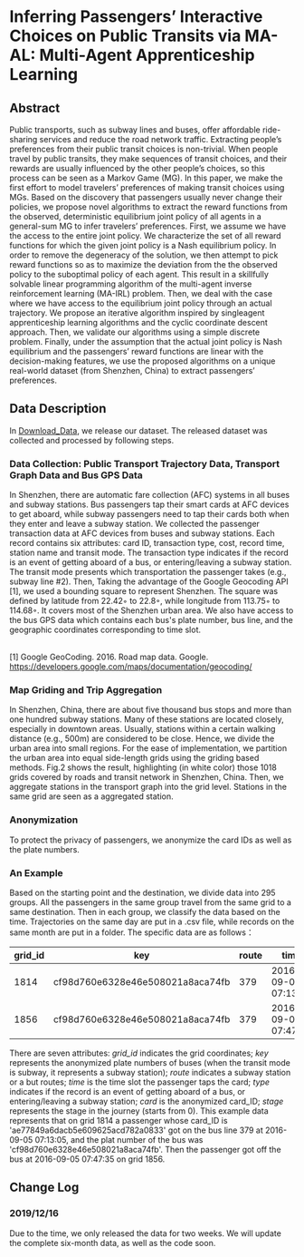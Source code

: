 # Inferring Passengers’ Interactive Choices on Public Transits via MA-AL: Multi-Agent Apprenticeship Learning

Abstract
----
Public transports, such as subway lines and buses, offer affordable ride-sharing services and reduce the road network traffic. Extracting
people’s preferences from their public transit choices is non-trivial. When people travel by public transits, they make sequences of transit choices, and their rewards are usually influenced by the other people’s choices, so this process can be seen as a Markov Game
(MG). In this paper, we make the first effort to model travelers’ preferences of making transit choices using MGs. Based on the discovery that passengers usually never change their policies, we propose novel algorithms to extract the reward functions from the observed, deterministic equilibrium joint policy of all agents in a general-sum MG to infer travelers’ preferences. First, we assume we have the access to the entire joint policy. We characterize the set of all reward functions for which the given joint policy is a Nash equilibrium policy. In order to remove the degeneracy of the solution, we then attempt to pick reward functions so as to maximize the deviation from the the observed policy to the suboptimal policy of each agent. This result in a skillfully solvable linear programming algorithm of the multi-agent inverse reinforcement learning (MA-IRL) problem. Then, we deal with the case where we have access to the equilibrium joint policy through an actual trajectory. We propose an iterative algorithm inspired by singleagent apprenticeship learning algorithms and the cyclic coordinate descent approach. Then, we validate our algorithms using a simple discrete problem. Finally, under the assumption that the actual joint policy is Nash equilibrium and the passengers’ reward functions are linear with the decision-making features, we use the proposed algorithms on a unique real-world dataset (from Shenzhen, China) to extract passengers’ preferences.

Data Description
----
In [Download_Data](https://github.com/Trenchant-ymz/Inferring-Passengers-Interactive-Choices/tree/master/Download_Data), we release our dataset. The released dataset was collected and processed by following steps.

### Data Collection: Public Transport Trajectory Data, Transport Graph Data and Bus GPS Data
In Shenzhen, there are automatic fare collection (AFC) systems in all buses and subway stations. Bus passengers tap their smart cards at AFC devices to get aboard, while subway passengers need to tap their cards both when they enter and leave a subway station. We collected the passenger transaction data at AFC devices from buses and subway stations. Each record contains six attributes: card ID, transaction type, cost, record time, station name and transit mode. The transaction type indicates if the record is an event of getting aboard of a bus, or entering/leaving a subway station. The transit mode presents which transportation the passenger takes (e.g., subway line #2). Then, Taking the advantage of the Google Geocoding API [1], we used a bounding square to represent Shenzhen. The square was defined by latitude from 22.42◦ to 22.8◦, while longitude from 113.75◦ to 114.68◦. It covers most of the Shenzhen urban area. We also have access to the bus GPS data which contains each bus's plate number, bus line, and the geographic coordinates corresponding to time slot.

<br>[1] Google GeoCoding. 2016. Road map data. Google. https://developers.google.com/maps/documentation/geocoding/

### Map Griding and Trip Aggregation
In Shenzhen, China, there are about five thousand bus stops and more than one hundred subway stations. Many of these stations are located closely, especially in downtown areas. Usually, stations within a certain walking distance (e.g., 500m) are considered to be close. Hence, we divide the urban area into small regions. For the ease of implementation, we partition the urban area into equal side-length grids using the griding based methods. Fig.2 shows the result, highlighting (in white color) those 1018 grids covered by roads and transit network in Shenzhen, China. Then, we aggregate stations in the transport graph into the grid level. Stations in the same grid are seen as a aggregated station. 

### Anonymization
To protect the privacy of passengers, we anonymize the card IDs as well as the plate numbers.

### An Example
Based on the starting point and the destination, we divide data into 295 groups. All the passengers in the same group travel from the same grid to a same destination. Then in each group, we classify the data based on the time. Trajectories on the same day are put in a .csv file, while records on the same month are put in a folder. The specific data are as follows：

| grid_id | key | route | time | type |	card | stage |
| ------ | ------ | ------ |------ |------ |------ |------ |
|1814 |	cf98d760e6328e46e508021a8aca74fb |	379 |	2016-09-05 07:13:05	| bus_on |	ae77849a6dacb5e609625acd782a0833 |	0 |
|1856 |	cf98d760e6328e46e508021a8aca74fb |	379 |	2016-09-05 07:47:35 |	bus_off |	ae77849a6dacb5e609625acd782a0833 |	1 |

There are seven attributes: *grid_id* indicates the grid coordinates; *key* represents the anonymized plate numbers of buses (when the transit mode is subway, it represents a subway station); *route* indicates a subway station or a but routes; *time* is the time slot the passenger taps the card; *type* indicates if the record is an event of getting aboard of a bus, or entering/leaving a subway station; *card* is the anonymized card_ID; *stage* represents the stage in the journey (starts from 0). This example data represents that on grid 1814 a passenger whose card_ID is 'ae77849a6dacb5e609625acd782a0833' got on the bus line 379 at 2016-09-05 07:13:05, and the plat number of the bus was 'cf98d760e6328e46e508021a8aca74fb'. Then the passenger got off the bus at 2016-09-05 07:47:35 on grid 1856.



Change Log
-----

### 2019/12/16
Due to the time, we only released the data for two weeks. We will update the complete six-month data, as well as the code soon.
